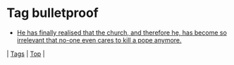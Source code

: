 <!--
title: Tag bulletproof
date: 2020-06-28T15:26:59.653Z
tags:
-->
# Tag bulletproof

 * [He has finally realised that the church, and therefore he, has become so irrelevant that no-one even cares to kill a pope anymore.](89221588852.md)

| [Tags](tags.md) | [Top](index.md) |

